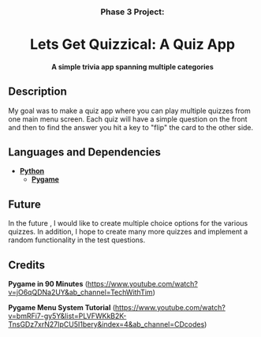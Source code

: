 <h3 align="center">Phase 3 Project:</h3>
<h1 align="center">Lets Get Quizzical: A Quiz App</h1>
<h4 align="center">A simple trivia app spanning multiple categories</h4>

## Description

My goal was to make a quiz app where you can play multiple quizzes from one main menu screen. Each quiz will have a simple question on the front and then to find the answer you hit a key to "flip" the card to the other side.

## Languages and Dependencies

* **[Python](https://www.python.org/)**
  * **[Pygame](https://www.pygame.org/docs/)**


## Future

In the future , I would like to create multiple choice options for the various quizzes. In addition, I hope to create many more quizzes and implement a random functionality in the test questions.



## Credits

**Pygame in 90 Minutes** (https://www.youtube.com/watch?v=jO6qQDNa2UY&ab_channel=TechWithTim)

**Pygame Menu System Tutorial** (https://www.youtube.com/watch?v=bmRFi7-gy5Y&list=PLVFWKkB2K-TnsGDz7xrN27IpCU5I1bery&index=4&ab_channel=CDcodes)
